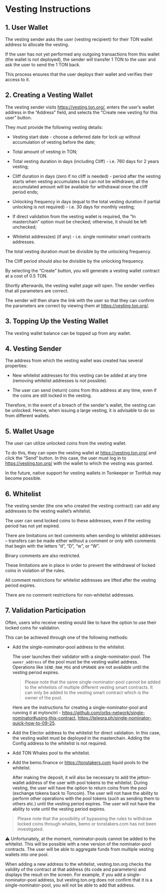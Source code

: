 # Vesting Instructions

## 1. User Wallet

The vesting sender asks the user (vesting recipient) for their TON wallet address to allocate the vesting.

If the user has not yet performed any outgoing transactions from this wallet (the wallet is not deployed), the sender will transfer 1 TON to the user and ask the user to send the 1 TON back.

This process ensures that the user deploys their wallet and verifies their access to it.

## 2. Creating a Vesting Wallet

The vesting sender visits https://vesting.ton.org/, enters the user’s wallet address in the “Address” field, and selects the “Create new vesting for this user” button.

They must provide the following vesting details:

- Vesting start date - choose a deferred date for lock up without accumulation of vesting before the date;

- Total amount of vesting in TON;

- Total vesting duration in days (including Cliff) - i.e. 760 days for 2 years vesting;

- Cliff duration in days (zero if no cliff is needed) - period after the vesting starts when vesting accumulates but can not be withdrawn; all the accumulated amount will be available for withdrawal once the cliff period ends;

- Unlocking frequency in days (equal to the total vesting duration if partial unlocking is not required) - i.e. 30 days for monthly vesting;

- If direct validation from the vesting wallet is required, the “In masterchain” option must be checked; otherwise, it should be left unchecked;

- Whitelist address(es) (if any) - i.e. single nominator smart contracts addresses.

The total vesting duration must be divisible by the unlocking frequency.

The Cliff period should also be divisible by the unlocking frequency.

By selecting the “Create” button, you will generate a vesting wallet contract at a cost of 0.5 TON.

Shortly afterwards, the vesting wallet page will open. The sender verifies that all parameters are correct.

The sender will then share the link with the user so that they can confirm the parameters are correct by viewing them at https://vesting.ton.org/.

## 3. Topping Up the Vesting Wallet

The vesting wallet balance can be topped up from any wallet.

## 4. Vesting Sender

The address from which the vesting wallet was created has several properties:

- New whitelist addresses for this vesting can be added at any time (removing whitelist addresses is not possible).

- The user can send (return) coins from this address at any time, even if the coins are still locked in the vesting.

Therefore, in the event of a breach of the sender's wallet, the vesting can be unlocked. Hence, when issuing a large vesting, it is advisable to do so from different wallets.

## 5. Wallet Usage

The user can utilize unlocked coins from the vesting wallet.

To do this, they can open the vesting wallet at https://vesting.ton.org/ and click the “Send” button. In this case, the user must log in to https://vesting.ton.org/ with the wallet to which the vesting was granted.

In the future, native support for vesting wallets in Tonkeeper or TonHub may become possible.

## 6. Whitelist

The vesting sender (the one who created the vesting contract) can add any addresses to the vesting wallet’s whitelist.

The user can send locked coins to these addresses, even if the vesting period has not yet expired.

There are limitations on text comments when sending to whitelist addresses – transfers can be made either without a comment or only with comments that begin with the letters “d”, “D”, “w”, or “W”.

Binary comments are also restricted.

These limitations are in place in order to prevent the withdrawal of locked coins in violation of the rules.

All comment restrictions for whitelist addresses are lifted after the vesting period expires.

There are no comment restrictions for non-whitelist addresses.

## 7. Validation Participation

Often, users who receive vesting would like to have the option to use their locked coins for validation.

This can be achieved through one of the following methods:

- Add the single-nominator-pool address to the whitelist.

  The user launches their validator with a single-nominator-pool.
  The `owner_address` of the pool must be the vesting wallet address.
  Operations like `SEND_RAW_MSG` and `UPGRADE` are not available until the vesting period expires.

  > Please note that the same single-nominator-pool cannot be added to the whitelists of multiple different vesting smart contracts. It can only be added to the vesting smart contract which is the owner of the pool.

  Here are the instructions for creating a single-nominator-pool and running it at mytonctrl - https://github.com/orbs-network/single-nominator#using-this-contract, https://telegra.ph/single-nominator-quick-how-to-09-25.

- Add the Elector address to the whitelist for direct validation.
  In this case, the vesting wallet must be deployed in the masterchain.
  Adding the Config address to the whitelist is not required.

- Add TON Whales pool to the whitelist.

- Add the bemo.finance or https://tonstakers.com liquid pools to the whitelist.

  After making the deposit, it will also be necessary to add the jetton-wallet address of the user with pool tokens to the whitelist.
  During vesting, the user will have the option to return coins from the pool (exchange tokens back to Toncoin).
  The user will not have the ability to perform other operations with the pool tokens (such as sending them to others etc.) until the vesting period expires.
  The user will not have the ability to vote until the vesting period expires.

> Please note that the possibility of bypassing the rules to withdraw locked coins through whales, bemo or tonstakers.com has not been investigated.

⚠️ Unfortunately, at the moment, nominator-pools cannot be added to the whitelist. This will be possible with a new version of the nominator-pool contracts. The user will be able to aggregate funds from multiple vesting wallets into one pool.

When adding a new address to the whitelist, vesting.ton.org checks the validity of the contract at that address (its code and parameters) and displays the result on the screen. For example, if you add a single-nominator-pool address, but vesting.ton.org does not confirm that it is a single-nominator-pool, you will not be able to add that address.
